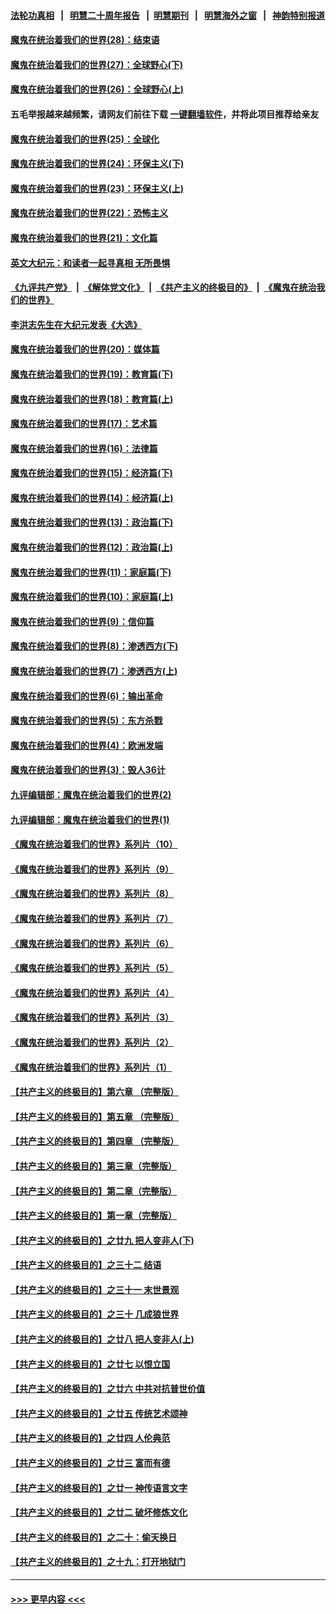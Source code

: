 #### [法轮功真相](https://github.com/gfw-breaker/truth/blob/master/README.md?t=0) &nbsp;&nbsp;|&nbsp;&nbsp; [明慧二十周年报告](https://github.com/gfw-breaker/mh-reports/blob/master/README.md?t=0) &nbsp;&nbsp;|&nbsp;&nbsp;[明慧期刊](https://github.com/gfw-breaker/mh-qikan) &nbsp;&nbsp;|&nbsp;&nbsp; [明慧海外之窗](https://github.com/gfw-breaker/mh-news/blob/master/README.md?t=0) &nbsp;&nbsp;|&nbsp;&nbsp; [神韵特别报道](https://github.com/gfw-breaker/mh-news/blob/master/shenyun.md?t=0)
#### [魔鬼在统治着我们的世界(28)：结束语](../pages/nsc422/n10936246.md?t=06300752) 
#### [魔鬼在统治着我们的世界(27)：全球野心(下)](../pages/nsc422/n10928319.md?t=06300752) 
#### [魔鬼在统治着我们的世界(26)：全球野心(上)](../pages/nsc422/n10900318.md?t=06300752) 
#### 五毛举报越来越频繁，请网友们前往下载 [一键翻墙软件](https://github.com/gfw-breaker/ssr-accounts)，并将此项目推荐给亲友
#### [魔鬼在统治着我们的世界(25)：全球化](../pages/nsc422/n10788205.md?t=06300752) 
#### [魔鬼在统治着我们的世界(24)：环保主义(下)](../pages/nsc422/n10695307.md?t=06300752) 
#### [魔鬼在统治着我们的世界(23)：环保主义(上)](../pages/nsc422/n10688613.md?t=06300752) 
#### [魔鬼在统治着我们的世界(22)：恐怖主义](../pages/nsc422/n10614727.md?t=06300752) 
#### [魔鬼在统治着我们的世界(21)：文化篇](../pages/nsc422/n10597706.md?t=06300752) 
#### [英文大纪元：和读者一起寻真相 无所畏惧](../pages/nsc422/n12542027.md?t=06300752) 
#### [《九评共产党》](https://github.com/begood0513/9ping.md/blob/master/README.md) &nbsp;|&nbsp; [《解体党文化》](../../../../jtdwh.md/blob/master/README.md)  &nbsp;|&nbsp; [《共产主义的终极目的》](../../../../gczydzjmd.md/blob/master/README.md) &nbsp;|&nbsp; [《魔鬼在统治我们的世界》](../../../../mgztzwmdsj.md/blob/master/README.md) 
#### [李洪志先生在大纪元发表《大选》](../pages/nsc422/n12534746.md?t=06300752) 
#### [魔鬼在统治着我们的世界(20)：媒体篇](../pages/nsc422/n10586579.md?t=06300752) 
#### [魔鬼在统治着我们的世界(19)：教育篇(下)](../pages/nsc422/n10564808.md?t=06300752) 
#### [魔鬼在统治着我们的世界(18)：教育篇(上)](../pages/nsc422/n10526970.md?t=06300752) 
#### [魔鬼在统治着我们的世界(17)：艺术篇](../pages/nsc422/n10499093.md?t=06300752) 
#### [魔鬼在统治着我们的世界(16)：法律篇](../pages/nsc422/n10485969.md?t=06300752) 
#### [魔鬼在统治着我们的世界(15)：经济篇(下)](../pages/nsc422/n10469975.md?t=06300752) 
#### [魔鬼在统治着我们的世界(14)：经济篇(上)](../pages/nsc422/n10457370.md?t=06300752) 
#### [魔鬼在统治着我们的世界(13)：政治篇(下)](../pages/nsc422/n10448270.md?t=06300752) 
#### [魔鬼在统治着我们的世界(12)：政治篇(上)](../pages/nsc422/n10444576.md?t=06300752) 
#### [魔鬼在统治着我们的世界(11)：家庭篇(下)](../pages/nsc422/n10440961.md?t=06300752) 
#### [魔鬼在统治着我们的世界(10)：家庭篇(上)](../pages/nsc422/n10435448.md?t=06300752) 
#### [魔鬼在统治着我们的世界(9)：信仰篇](../pages/nsc422/n10432159.md?t=06300752) 
#### [魔鬼在统治着我们的世界(8)：渗透西方(下)](../pages/nsc422/n10429603.md?t=06300752) 
#### [魔鬼在统治着我们的世界(7)：渗透西方(上)](../pages/nsc422/n10426013.md?t=06300752) 
#### [魔鬼在统治着我们的世界(6)：输出革命](../pages/nsc422/n10421536.md?t=06300752) 
#### [魔鬼在统治着我们的世界(5)：东方杀戮](../pages/nsc422/n10417707.md?t=06300752) 
#### [魔鬼在统治着我们的世界(4)：欧洲发端](../pages/nsc422/n10414890.md?t=06300752) 
#### [魔鬼在统治着我们的世界(3)：毁人36计](../pages/nsc422/n10411583.md?t=06300752) 
#### [九评编辑部：魔鬼在统治着我们的世界(2)](../pages/nsc422/n10410036.md?t=06300752) 
#### [九评编辑部：魔鬼在统治着我们的世界(1)](../pages/nsc422/n10406825.md?t=06300752) 
#### [《魔鬼在统治着我们的世界》系列片（10）](../pages/nsc422/n12292670.md?t=06300752) 
#### [《魔鬼在统治着我们的世界》系列片（9）](../pages/nsc422/n12290859.md?t=06300752) 
#### [《魔鬼在统治着我们的世界》系列片（8）](../pages/nsc422/n12287445.md?t=06300752) 
#### [《魔鬼在统治着我们的世界》系列片（7）](../pages/nsc422/n12283425.md?t=06300752) 
#### [《魔鬼在统治着我们的世界》系列片（6）](../pages/nsc422/n12282314.md?t=06300752) 
#### [《魔鬼在统治着我们的世界》系列片（5）](../pages/nsc422/n12281419.md?t=06300752) 
#### [《魔鬼在统治着我们的世界》系列片（4）](../pages/nsc422/n12274024.md?t=06300752) 
#### [《魔鬼在统治着我们的世界》系列片（3）](../pages/nsc422/n12271322.md?t=06300752) 
#### [《魔鬼在统治着我们的世界》系列片（2）](../pages/nsc422/n12269049.md?t=06300752) 
#### [《魔鬼在统治着我们的世界》系列片（1）](../pages/nsc422/n12267575.md?t=06300752) 
#### [【共产主义的终极目的】第六章 （完整版）](../pages/nsc422/n11428913.md?t=06300752) 
#### [【共产主义的终极目的】第五章 （完整版）](../pages/nsc422/n11428912.md?t=06300752) 
#### [【共产主义的终极目的】第四章 （完整版）](../pages/nsc422/n11428907.md?t=06300752) 
#### [【共产主义的终极目的】第三章（完整版）](../pages/nsc422/n11428848.md?t=06300752) 
#### [【共产主义的终极目的】第二章（完整版）](../pages/nsc422/n11428831.md?t=06300752) 
#### [【共产主义的终极目的】第一章（完整版）](../pages/nsc422/n11417651.md?t=06300752) 
#### [【共产主义的终极目的】之廿九 把人变非人(下)](../pages/nsc422/n11344140.md?t=06300752) 
#### [【共产主义的终极目的】之三十二 结语](../pages/nsc422/n11360535.md?t=06300752) 
#### [【共产主义的终极目的】之三十一 末世景观](../pages/nsc422/n11351129.md?t=06300752) 
#### [【共产主义的终极目的】之三十 几成狼世界](../pages/nsc422/n11348280.md?t=06300752) 
#### [【共产主义的终极目的】之廿八 把人变非人(上)](../pages/nsc422/n11340492.md?t=06300752) 
#### [【共产主义的终极目的】之廿七 以恨立国](../pages/nsc422/n11336944.md?t=06300752) 
#### [【共产主义的终极目的】之廿六 中共对抗普世价值](../pages/nsc422/n11324785.md?t=06300752) 
#### [【共产主义的终极目的】之廿五 传统艺术颂神](../pages/nsc422/n11296396.md?t=06300752) 
#### [【共产主义的终极目的】之廿四 人伦典范](../pages/nsc422/n11296397.md?t=06300752) 
#### [【共产主义的终极目的】之廿三 富而有德](../pages/nsc422/n11283598.md?t=06300752) 
#### [【共产主义的终极目的】之廿一 神传语言文字](../pages/nsc422/n11263265.md?t=06300752) 
#### [【共产主义的终极目的】之廿二 破坏修炼文化](../pages/nsc422/n11245728.md?t=06300752) 
#### [【共产主义的终极目的】之二十：偷天换日](../pages/nsc422/n11238846.md?t=06300752) 
#### [【共产主义的终极目的】之十九：打开地狱门](../pages/nsc422/n11206376.md?t=06300752) 

----
#### [ >>> 更早内容 <<< ](../indexes/nsc422-earlier.md)
